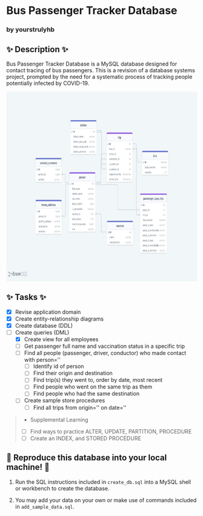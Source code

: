 # Bus Passenger Tracker Database

### by yourstrulyhb

## ✨ Description ✨

Bus Passenger Tracker Database is a MySQL database designed for contact tracing of bus passengers. This is a revision of a database systems project, prompted by the need for a systematic process of tracking people potentially infected by COVID-19.

<img src="docs/bus-passenger-tracker-database-schema-revision.png" style="display: block; margin: 0 auto; height: 500px;">

## ✨ Tasks ✨

- [x] Revise application domain
- [x] Create entity-relationship diagrams
- [x] Create database (DDL)
- [ ] Create queries (DML)
  - [x] Create view for all employees
  - [ ] Get passenger full name and vaccination status in a specific trip
  - [ ] Find all people (passenger, driver, conductor) who made contact with person=''
    - [ ] Identify id of person
    - [ ] Find their origin and destination
    - [ ] Find trip(s) they went to, order by date, most recent
    - [ ] Find people who went on the same trip as them
    - [ ] Find people who had the same destination
  - [ ] Create sample store procedures
    - [ ] Find all trips from origin='' on date=''

> - Supplemental Learning
> - [ ] Find ways to practice ALTER, UPDATE, PARTITION, PROCEDURE
> - [ ] Create an INDEX, and STORED PROCEDURE

## 🌠 Reproduce this database into your local machine! 🌠

1. Run the SQL instructions included in `create_db.sql` into a MySQL shell or workbench to create the database.

2. You may add your data on your own or make use of commands included in `add_sample_data.sql`.
